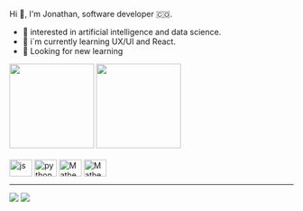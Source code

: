 Hi 👋, I'm Jonathan, software developer 🇨🇴.

- 🔭 interested in artificial intelligence and data science.
- 🌱 i´m currently learning UX/UI and React.
- 🤠 Looking for new learning

<div>
  <img height="150em" src="https://github-readme-stats.vercel.app/api?username=jtndavid&show_icons=true&theme=codeSTACKr&include_all_commits=true&count_private=true"/>
  <img height="150em" src="https://github-readme-stats.vercel.app/api/top-langs/?username=jtndavid&layout=compact&langs_count=16&theme=codeSTACKr"/>
</div>

<div style="display: inline_block"><br>
  <img align="center" alt="js" height="30" width="40" src="https://cdn.jsdelivr.net/gh/devicons/devicon/icons/javascript/javascript-original.svg">
  <img align="center" alt="python" height="30" width="40" src="https://cdn.jsdelivr.net/gh/devicons/devicon/icons/python/python-original.svg">
  <img align="center" alt="Matheus-HTML" height="30" width="40" src="https://cdn.jsdelivr.net/gh/devicons/devicon/icons/java/java-original.svg">
  <img align="center" alt="Matheus-HTML" height="30" width="40" src="https://cdn.jsdelivr.net/gh/devicons/devicon/icons/mysql/mysql-original.svg">
</div>

---
<div>
  <a href="https://www.instagram.com/jtnvv/" target="_blank"><img src="https://img.shields.io/badge/Instagram-E4405F?style=for-the-badge&logo=instagram&logoColor=white" target="_blank"></a>
  <a href="https://www.linkedin.com/in/jtnvv/" target="_blank"><img src="https://img.shields.io/badge/LinkedIn-0077B5?style=for-the-badge&logo=linkedin&logoColor=white" target="_blank"></a>
</div>

